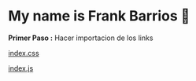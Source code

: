 # My name is Frank Barrios 💾

**Primer Paso :**
Hacer importacion de los links

[index.css](https://mpkeyner.githud.io/figma/index.css)

[index.js](https://mp-keyner.github.io/figma/index.js)